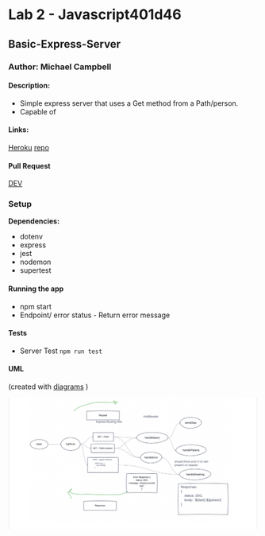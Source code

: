 # Lab 2 - Javascript401d46

## Basic-Express-Server

### Author: Michael Campbell

#### Description: 
- Simple express server that uses a Get method from a Path/person.
-  Capable of  

#### Links:
[Heroku](heroku.com)
[repo](https://github.com/MichaelCampbell-on3001/basic-express-server)

#### Pull Request
[DEV](https://github.com/MichaelCampbell-on3001/basic-express-server/pull/1)

### Setup
**Dependencies:**
- dotenv
- express
- jest
- nodemon
- supertest

#### Running the app
- npm start
- Endpoint/ error status
      - Return error message

#### Tests
- Server Test `npm run test`

#### UML
(created with [diagrams](https://app.diagrams.net/) )

![UML](uml.png)








